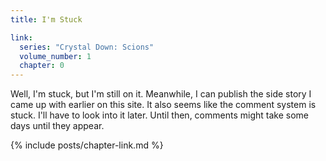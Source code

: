 ```yaml
---
title: I'm Stuck

link:
  series: "Crystal Down: Scions"
  volume_number: 1
  chapter: 0
---
```

Well, I'm stuck, but I'm still on it.
Meanwhile, I can publish the side story I came up with earlier on this site.
It also seems like the comment system is stuck.
I'll have to look into it later.
Until then, comments might take some days until they appear.

<!--more-->
{% include posts/chapter-link.md %}
